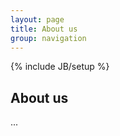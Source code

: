 ```yaml
---
layout: page
title: About us
group: navigation
---
```

{% include JB/setup %}

<h2>About us</h2>
...